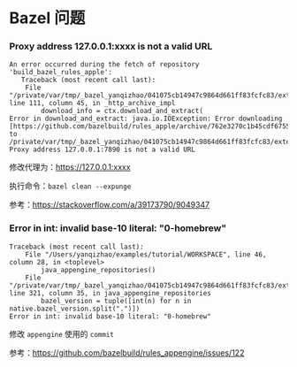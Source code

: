 # Bazel 问题



### Proxy address 127.0.0.1:xxxx is not a valid URL

```
An error occurred during the fetch of repository 'build_bazel_rules_apple':
   Traceback (most recent call last):
	File "/private/var/tmp/_bazel_yanqizhao/041075cb14947c9864d661ff83fcfc83/external/bazel_tools/tools/build_defs/repo/http.bzl", line 111, column 45, in _http_archive_impl
		download_info = ctx.download_and_extract(
Error in download_and_extract: java.io.IOException: Error downloading [https://github.com/bazelbuild/rules_apple/archive/762e3270c1b45cdf6755ad494ce4069fc9243b9d.tar.gz] to /private/var/tmp/_bazel_yanqizhao/041075cb14947c9864d661ff83fcfc83/external/build_bazel_rules_apple/temp6297134644689352116/762e3270c1b45cdf6755ad494ce4069fc9243b9d.tar.gz: Proxy address 127.0.0.1:7890 is not a valid URL
```

修改代理为：https://127.0.0.1:xxxx

执行命令：`bazel clean --expunge`

参考：https://stackoverflow.com/a/39173790/9049347



### Error in int: invalid base-10 literal: "0-homebrew"

```
Traceback (most recent call last):
	File "/Users/yanqizhao/examples/tutorial/WORKSPACE", line 46, column 28, in <toplevel>
		java_appengine_repositories()
	File "/private/var/tmp/_bazel_yanqizhao/041075cb14947c9864d661ff83fcfc83/external/io_bazel_rules_appengine/appengine/java_appengine.bzl", line 321, column 35, in java_appengine_repositories
		bazel_version = tuple([int(n) for n in native.bazel_version.split(".")])
Error in int: invalid base-10 literal: "0-homebrew"
```

修改 `appengine` 使用的 `commit`

参考：https://github.com/bazelbuild/rules_appengine/issues/122